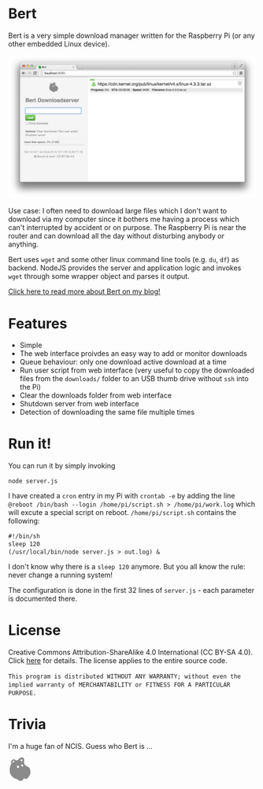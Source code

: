 # Bert

Bert is a very simple download manager written for the Raspberry Pi (or any other embedded Linux device). 

![Screenshot of the web interface](/screenshot.png?raw=true "Screenshot of the web interface currently downloading the latest Kernel version")

Use case: I often need to download large files which I don't want to download via my computer since it bothers me having a process which can't interrupted by accident or on purpose. The Raspberry Pi is near the router and can download all the day without disturbing anybody or anything.

Bert uses `wget` and some other linux command line tools (e.g. `du`, `df`) as backend. NodeJS provides the server and application logic and invokes `wget` through some wrapper object and parses it output. 

[Click here to read more about Bert on my blog!](http://maxstrauch.github.io/2016/01/08/bert-downloads-it.html)

# Features

 - Simple
 - The web interface proivdes an easy way to add or monitor downloads
 - Queue behaviour: only one download active download at a time
 - Run user script from web interface (very useful to copy the downloaded files from the `downloads/` folder to an USB thumb drive without `ssh` into the Pi)
 - Clear the downloads folder from web interface
 - Shutdown server from web interface
 - Detection of downloading the same file multiple times

# Run it!

You can run it by simply invoking

	node server.js

I have created a `cron` entry in my Pi with `crontab -e` by adding the line `@reboot /bin/bash --login /home/pi/script.sh > /home/pi/work.log` which will excute a special script on reboot. `/home/pi/script.sh` contains the following:

	#!/bin/sh
	sleep 120
	(/usr/local/bin/node server.js > out.log) &

I don't know why there is a `sleep 120` anymore. But you all know the rule: never change a running system!

The configuration is done in the first 32 lines of `server.js` - each parameter is documented there.

# License

Creative Commons Attribution-ShareAlike 4.0 International (CC BY-SA 4.0). Click [here](http://creativecommons.org/licenses/by-sa/4.0/) for details. The license applies to the entire source code.

`This program is distributed WITHOUT ANY WARRANTY; without even the implied warranty of MERCHANTABILITY or FITNESS FOR A PARTICULAR PURPOSE.`

# Trivia

I'm a huge fan of NCIS. Guess who Bert is ... 

![Bert](/www/logo.png?raw=true)

